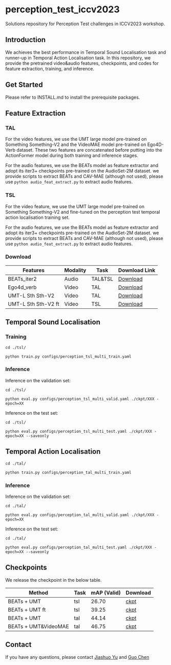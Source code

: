 # perception_test_iccv2023
Solutions repository for Perception Test challenges in ICCV2023 workshop.

## Introduction  

We achieves the best performance in Temporal Sound Localisation task and runner-up in Temporal Action Localisation task. In this repository, we provide the pretrained video\&audio features, checkpoints, and codes for feature extraction, training, and inference.

## Get Started  

Please refer to INSTALL.md to install the prerequisite packages.  

## Feature Extraction  

### TAL  

For the video features, we use the UMT large model pre-trained on Something Something-V2 and the VideoMAE model pre-trained on Ego4D-Verb dataset. These two features are concatenated before putting into the ActionFormer model during both training and inference stages.

For the audio features, we use the BEATs model as feature extractor and adopt its iter3+ checkpoints pre-trained on the AudioSet-2M dataset. we provide scripts to extract BEATs and CAV-MAE (although not used), please use `python audio_feat_extract.py` to extract audio features.

### TSL  

For the video feature, we use the UMT large model pre-trained on Something Something-V2 and fine-tuned on the perception test temporal action localisation training set. 

For the audio features, we use the BEATs model as feature extractor and adopt its iter3+ checkpoints pre-trained on the AudioSet-2M dataset. we provide scripts to extract BEATs and CAV-MAE (although not used), please use `python audio_feat_extract.py` to extract audio features.

### Download  

| Features | Modality | Task | Download Link |
|---|---|---|---|
| BEATs_iter2 | Audio | TAL\&TSL | [Download](https://pjlab-gvm-data.oss-cn-shanghai.aliyuncs.com/opengvlab/perception_test_iccv2023/pt_tsl_beats_iter3_feature.zip) |
| Ego4d_verb | Video | TAL | [Download](https://pjlab-gvm-data.oss-cn-shanghai.aliyuncs.com/opengvlab/perception_test_iccv2023/pt_tal_videomae_large_ego4d_verb_feature_s4.zip) |
| UMT-L Sth Sth-V2 | Video | TAL | [Download](https://pjlab-gvm-data.oss-cn-shanghai.aliyuncs.com/opengvlab/perception_test_iccv2023/pt_tal_umt_large_sthv2_feature_s4.zip) |
| UMT-L Sth Sth-V2 ft | Video | TSL | [Download](https://pjlab-gvm-data.oss-cn-shanghai.aliyuncs.com/opengvlab/perception_test_iccv2023/pt_tal_umt_large_sthv2_perception_test_ft1_feature_s2.zip) |


## Temporal Sound Localisation  

### Training  

`cd ./tsl/` 

`python train.py configs/perception_tsl_multi_train.yaml`  

### Inference  

Inference on the validation set:  

`cd ./tsl/`  

`python eval.py configs/perception_tsl_multi_valid.yaml ./ckpt/XXX -epoch=XX`  

Inference on the test set:  

`cd ./tsl/` 

`python eval.py configs/perception_tsl_multi_test.yaml ./ckpt/XXX -epoch=XX --saveonly`  

## Temporal Action Localisation  

`cd ./tal/` 

`python train.py configs/perception_tal_multi_train.yaml`  

### Inference  

Inference on the validation set:  

`cd ./tal/` 

`python eval.py configs/perception_tal_multi_valid.yaml ./ckpt/XXX -epoch=XX`  

Inference on the test set:  

`cd ./tal/` 

`python eval.py configs/perception_tal_multi_test.yaml ./ckpt/XXX -epoch=XX --saveonly`  

## Checkpoints  

We release the checkpoint in the below table.  

| Method | Task | mAP (Valid) | Download |
|---|---|---|---|
| BEATs + UMT | tsl | 26.70 | [ckpt](https://pjlab-gvm-data.oss-cn-shanghai.aliyuncs.com/opengvlab/perception_test_iccv2023/tsl_multi_epoch20.pth.tar ) |
| BEATs + UMT ft | tsl | 39.25 | [ckpt](https://pjlab-gvm-data.oss-cn-shanghai.aliyuncs.com/opengvlab/perception_test_iccv2023/tsl_multi_ft_epoch20.pth.tar ) |
| BEATs + UMT | tal | 44.14 | [ckpt](https://pjlab-gvm-data.oss-cn-shanghai.aliyuncs.com/opengvlab/perception_test_iccv2023/tal_multi_umtonly.pth.tar) |
| BEATs + UMT\&VideoMAE | tal | 46.75 | [ckpt](https://pjlab-gvm-data.oss-cn-shanghai.aliyuncs.com/opengvlab/perception_test_iccv2023/tal_multi.pth.tar) |


## Contact  

If you have any questions, please contact [Jiashuo Yu](mailto:yujiashuo[at]pjlab.org.cn) and [Guo Chen](chenguo1177[at]gmail.com)
